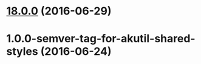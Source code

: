 <a name="18.0.0"></a>
# [18.0.0](https://aui-team-bot/https://bitbucket.org/atlassian/atlaskit-spike/compare/1.0.0-semver-tag-for-akutil-shared-styles...v18.0.0) (2016-06-29)



<a name="1.0.0-semver-tag-for-akutil-shared-styles"></a>
# 1.0.0-semver-tag-for-akutil-shared-styles (2016-06-24)



